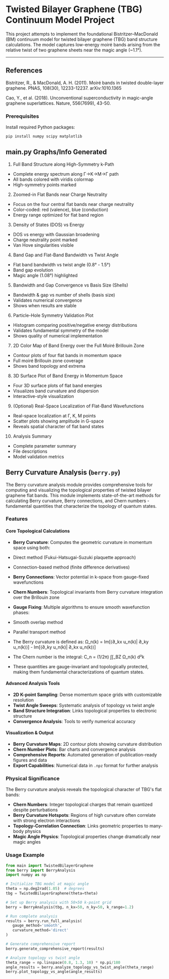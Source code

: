 # Twisted Bilayer Graphene (TBG) Continuum Model Project

This project attempts to implement the foundational Bistritzer–MacDonald (BM) continuum model for twisted bilayer graphene (TBG) band structure calculations. The model captures low-energy moiré bands arising from the relative twist of two graphene sheets near the magic angle (~1.1°).

---

## References

Bistritzer, R., & MacDonald, A. H. (2011). Moiré bands in twisted double-layer graphene. PNAS, 108(30), 12233-12237. arXiv:1010.1365

Cao, Y., et al. (2018). Unconventional superconductivity in magic-angle graphene superlattices. Nature, 556(7699), 43-50.

### Prerequisites

Install required Python packages:

```bash
pip install numpy scipy matplotlib
```
## main.py Graphs/Info Generated

1. Full Band Structure along High-Symmetry k-Path
- Complete energy spectrum along Γ→K→M→Γ path
- All bands colored with viridis colormap
- High-symmetry points marked
2. Zoomed-in Flat Bands near Charge Neutrality
- Focus on the four central flat bands near charge neutrality
- Color-coded: red (valence), blue (conduction)
- Energy range optimized for flat band region
3. Density of States (DOS) vs Energy
- DOS vs energy with Gaussian broadening
- Charge neutrality point marked
- Van Hove singularities visible
4. Band Gap and Flat-Band Bandwidth vs Twist Angle
- Flat band bandwidth vs twist angle (0.8° - 1.5°)
- Band gap evolution
- Magic angle (1.08°) highlighted
5. Bandwidth and Gap Convergence vs Basis Size (Shells)
- Bandwidth & gap vs number of shells (basis size)
- Validates numerical convergence
- Shows when results are stable
6. Particle-Hole Symmetry Validation Plot
- Histogram comparing positive/negative energy distributions
- Validates fundamental symmetry of the model
- Shows quality of numerical implementation
7. 2D Color Map of Band Energy over the Full Moiré Brillouin Zone
- Contour plots of four flat bands in momentum space
- Full moiré Brillouin zone coverage
- Shows band topology and extrema
8. 3D Surface Plot of Band Energy in Momentum Space
- Four 3D surface plots of flat band energies
- Visualizes band curvature and dispersion
- Interactive-style visualization
9. (Optional) Real-Space Localization of Flat-Band Wavefunctions
- Real-space localization at Γ, K, M points
- Scatter plots showing amplitude in G-space
- Reveals spatial character of flat band states
10. Analysis Summary
- Complete parameter summary
- File descriptions
- Model validation metrics



## Berry Curvature Analysis (`berry.py`)

The Berry curvature analysis module provides comprehensive tools for computing and visualizing the topological properties of twisted bilayer graphene flat bands. This module implements state-of-the-art methods for calculating Berry curvature, Berry connections, and Chern numbers - fundamental quantities that characterize the topology of quantum states.

### Features

#### Core Topological Calculations
- **Berry Curvature**: Computes the geometric curvature in momentum space using both:
 - Direct method (Fukui-Hatsugai-Suzuki plaquette approach)
 - Connection-based method (finite difference derivatives)
- **Berry Connections**: Vector potential in k-space from gauge-fixed wavefunctions
- **Chern Numbers**: Topological invariants from Berry curvature integration over the Brillouin zone
- **Gauge Fixing**: Multiple algorithms to ensure smooth wavefunction phases:
 - Smooth overlap method
 - Parallel transport method

 - The Berry curvature is defined as: Ω_n(k) = Im[⟨∂_kx u_n(k)| ∂_ky u_n(k)⟩] - Im[⟨∂_ky u_n(k)| ∂_kx u_n(k)⟩]
 - The Chern number is the integral: C_n = (1/2π) ∫∫_BZ Ω_n(k) d²k
 - These quantities are gauge-invariant and topologically protected, making them fundamental characterizations of quantum states.

#### Advanced Analysis Tools
- **2D K-point Sampling**: Dense momentum space grids with customizable resolution
- **Twist Angle Sweeps**: Systematic analysis of topology vs twist angle
- **Band Structure Integration**: Links topological properties to electronic structure
- **Convergence Analysis**: Tools to verify numerical accuracy

#### Visualization & Output
- **Berry Curvature Maps**: 2D contour plots showing curvature distribution
- **Chern Number Plots**: Bar charts and convergence analysis
- **Comprehensive Reports**: Automated generation of publication-ready figures and data
- **Export Capabilities**: Numerical data in `.npz` format for further analysis

### Physical Significance

The Berry curvature analysis reveals the topological character of TBG's flat bands:

- **Chern Numbers**: Integer topological charges that remain quantized despite perturbations
- **Berry Curvature Hotspots**: Regions of high curvature often correlate with strong electron interactions
- **Topology-Correlation Connection**: Links geometric properties to many-body physics
- **Magic Angle Physics**: Topological properties change dramatically near magic angles

### Usage Example

```python
from main import TwistedBilayerGraphene
from berry import BerryAnalysis
import numpy as np

# Initialize TBG model at magic angle
theta = np.deg2rad(1.05)  # degrees
tbg = TwistedBilayerGraphene(theta=theta)

# Set up Berry analysis with 50×50 k-point grid
berry = BerryAnalysis(tbg, n_kx=50, n_ky=50, k_range=1.2)

# Run complete analysis
results = berry.run_full_analysis(
   gauge_method='smooth',
   curvature_method='direct'
)

# Generate comprehensive report
berry.generate_comprehensive_report(results)

# Analyze topology vs twist angle
theta_range = np.linspace(0.8, 1.3, 10) * np.pi/180
angle_results = berry.analyze_topology_vs_twist_angle(theta_range)
berry.plot_topology_vs_angle(angle_results)
```

